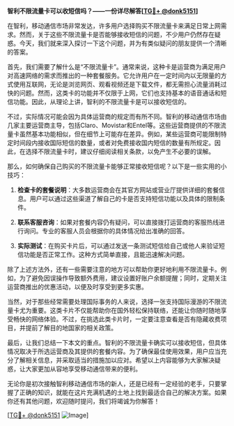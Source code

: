 **智利不限流量卡可以收短信吗？——一份详尽解答[[TG💪+ @donk5151](https://t.me/s/donk5151)]**

在智利，移动通信市场非常发达，许多用户选择购买不限流量卡来满足日常上网需求。然而，关于这些不限流量卡是否能够接收短信的问题，不少用户仍然存在疑惑。今天，我们就来深入探讨一下这个问题，并为有类似疑问的朋友提供一个清晰的答案。

首先，我们需要了解什么是“不限流量卡”。通常来说，这种卡是运营商为满足用户对高速网络的需求而推出的一种套餐服务。它允许用户在一定时间内以无限量的方式使用互联网，无论是浏览网页、观看视频还是下载文件，都无需担心流量消耗过快的问题。然而，这类卡的功能并不仅限于上网，它们也支持基本的语音通话和短信功能。因此，从理论上讲，智利的不限流量卡是可以接收短信的。

不过，实际情况可能会因为具体运营商的规定而有所不同。智利的移动通信市场由几家主要运营商主导，包括Claro、Movistar和Entel等。这些运营商提供的不限流量卡虽然基本功能相似，但在细节上可能存在差异。例如，某些运营商可能限制特定时间段内接收国际短信的数量，或者对免费接收国内短信的数量有所规定。因此，在选择不限流量卡时，建议仔细阅读相关条款，以免产生不必要的误解。

那么，如何确保自己购买的不限流量卡能够正常接收短信呢？以下是一些实用的小技巧：

1. **检查卡的套餐说明**：大多数运营商会在其官方网站或营业厅提供详细的套餐信息。用户可以通过这些渠道了解自己的卡是否支持短信功能以及具体的限制条件。

2. **联系客服咨询**：如果对套餐内容仍有疑问，可以直接拨打运营商的客服热线进行询问。专业的客服人员会根据你的具体情况给出准确的回答。

3. **实际测试**：在购买卡片后，可以通过发送一条测试短信给自己或他人来验证短信功能是否正常工作。这种方式简单直接，且能迅速解决问题。

除了上述方法外，还有一些需要注意的地方可以帮助你更好地利用不限流量卡。例如，为了避免因误操作导致额外费用，建议设置好账户余额提醒；同时，定期关注运营商推出的优惠活动，以便及时享受到更多实惠。

当然，对于那些经常需要处理国际事务的人来说，选择一张支持国际漫游的不限流量卡尤为重要。这类卡片不仅能帮助你在国外轻松保持联络，还能让你随时随地享受畅快的网络体验。不过，在挑选此类卡片时，一定要注意查看是否有隐藏收费项目，并提前了解目的地国家的相关政策。

最后，让我们总结一下本文的重点。智利的不限流量卡确实可以接收短信，但具体情况取决于所选运营商及其提供的套餐内容。为了确保最佳使用效果，用户应当充分了解相关信息，并采取适当的措施加以应对。希望以上内容能够为大家解决疑惑，让大家更加从容地享受移动通信带来的便利。

无论你是初次接触智利移动通信市场的新人，还是已经有一定经验的老手，只要掌握了正确的知识，就能在这片充满机遇的土地上找到最适合自己的解决方案。如果你还有其他问题，欢迎随时提问，我们将竭诚为你解答！

[[TG💪+ @donk5151](https://t.me/s/donk5151) ![Image](https://i.postimg.cc/rwNCRYN7/Snipaste-2025-04-30-17-27-05.png)]